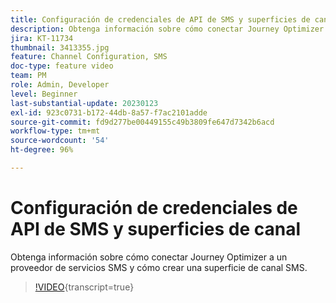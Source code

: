 ```yaml
---
title: Configuración de credenciales de API de SMS y superficies de canal
description: Obtenga información sobre cómo conectar Journey Optimizer a un proveedor de servicios SMS y cómo crear una superficie de canal SMS.
jira: KT-11734
thumbnail: 3413355.jpg
feature: Channel Configuration, SMS
doc-type: feature video
team: PM
role: Admin, Developer
level: Beginner
last-substantial-update: 20230123
exl-id: 923c0731-b172-44db-8a57-f7ac2101adde
source-git-commit: fd9d277be00449155c49b3809fe647d7342b6acd
workflow-type: tm+mt
source-wordcount: '54'
ht-degree: 96%

---
```


# Configuración de credenciales de API de SMS y superficies de canal

Obtenga información sobre cómo conectar Journey Optimizer a un proveedor de servicios SMS y cómo crear una superficie de canal SMS.

>[!VIDEO](https://video.tv.adobe.com/v/3413355?quality=12&learn=on){transcript=true}
